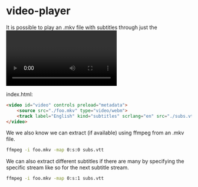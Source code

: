 # video-player

It is possible to play an .mkv file with subtitles through just the <video> tag alone on the chrome browser.

index.html:

```html
<video id="video" controls preload="metadata">
    <source src="./foo.mkv" type="video/webm">
    <track label="English" kind="subtitles" scrlang="en" src="./subs.vtt" default>
</video>
```

We we also know we can extract (if available) using ffmpeg from an .mkv file.

```bash
ffmpeg -i foo.mkv -map 0:s:0 subs.vtt
```
We can also extract different subtitles if there are many by
specifying the specific stream like so for the next subtitle stream.

```bash
ffmpeg -i foo.mkv -map 0:s:1 subs.vtt
```


